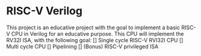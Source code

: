 # RISC-V Verilog

This project is an educative project with the goal to implement a basic RISC-V CPU in Verilog for an educative purpose.
This CPU will implement the RV32I ISA, with the following goal:
[] Single cycle RISC-V RVI32I CPU
[] Multi cycle CPU
[] Pipelining
[] (Bonus) RISC-V privileged ISA